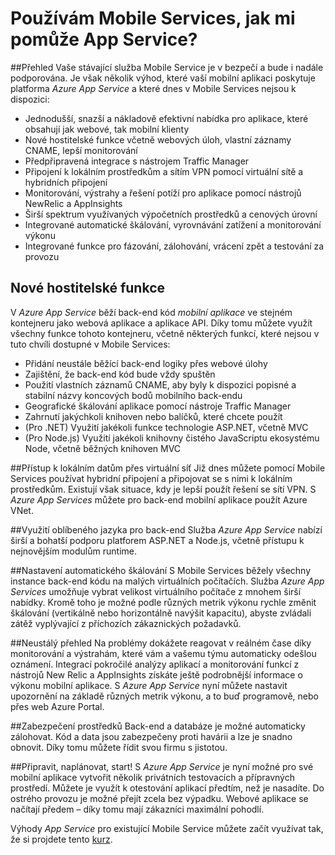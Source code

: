 <properties
    pageTitle="Používám Mobile Services, jak mi pomůže App Service?"
    description="Zjistěte, jaké výhody přináší služba App Service pro existující projekty Mobile Services."
    services="app-service\mobile"
    documentationCenter="ios"
    authors="adrianhall"
    manager="dwrede"
    editor=""/>

<tags
    ms.service="app-service-mobile"
    ms.workload="mobile"
    ms.tgt_pltfrm="mobile-multiple"
    ms.devlang="na"
    ms.topic="get-started-article"
    ms.date="10/01/2016"
    ms.author="adrianha"/>


# <a name="getting-started"> </a>Používám Mobile Services, jak mi pomůže App Service?

##Přehled
Vaše stávající služba Mobile Service je v bezpečí a bude i nadále podporována. Je však několik výhod, které vaší mobilní aplikaci poskytuje platforma *Azure App Service* a které dnes v Mobile Services nejsou k dispozici:

- Jednodušší, snazší a nákladově efektivní nabídka pro aplikace, které obsahují jak webové, tak mobilní klienty
- Nové hostitelské funkce včetně webových úloh, vlastní záznamy CNAME, lepší monitorování
- Předpřipravená integrace s nástrojem Traffic Manager
- Připojení k lokálním prostředkům a sítím VPN pomocí virtuální sítě a hybridních připojení
- Monitorování, výstrahy a řešení potíží pro aplikace pomocí nástrojů NewRelic a AppInsights
- Širší spektrum využívaných výpočetních prostředků a cenových úrovní
- Integrované automatické škálování, vyrovnávání zatížení a monitorování výkonu
- Integrované funkce pro fázování, zálohování, vrácení zpět a testování za provozu

## Nové hostitelské funkce
V *Azure App Service* běží back-end kód *mobilní aplikace* ve stejném kontejneru jako webová aplikace a aplikace API. Díky tomu můžete využít všechny funkce tohoto kontejneru, včetně některých funkcí, které nejsou v tuto chvíli dostupné v Mobile Services:

- Přidání neustále běžící back-end logiky přes webové úlohy
- Zajištění, že back-end kód bude vždy spuštěn
- Použití vlastních záznamů CNAME, aby byly k dispozici popisné a stabilní názvy koncových bodů mobilního back-endu
- Geografické škálování aplikace pomocí nástroje Traffic Manager
- Zahrnutí jakýchkoli knihoven nebo balíčků, které chcete použít
- (Pro .NET) Využití jakékoli funkce technologie ASP.NET, včetně MVC
- (Pro Node.js) Využití jakékoli knihovny čistého JavaScriptu ekosystému Node, včetně běžných knihoven MVC

##Přístup k lokálním datům přes virtuální síť
Již dnes můžete pomocí Mobile Services používat hybridní připojení a připojovat se s nimi k lokálním prostředkům. Existují však situace, kdy je lepší použít řešení se sítí VPN. S *Azure App Services* můžete pro back-end mobilní aplikace použít Azure VNet.

##Využití oblíbeného jazyka pro back-end
Služba *Azure App Service* nabízí širší a bohatší podporu platforem ASP.NET a Node.js, včetně přístupu k nejnovějším modulům runtime.

##Nastavení automatického škálování
S Mobile Services běžely všechny instance back-end kódu na malých virtuálních počítačích. Služba *Azure App Services* umožňuje vybrat velikost virtuálního počítače z mnohem širší nabídky. Kromě toho je možné podle různých metrik výkonu rychle změnit škálování (vertikálně nebo horizontálně navýšit kapacitu), abyste zvládali zátěž vyplývající z příchozích zákaznických požadavků.

##Neustálý přehled
Na problémy dokážete reagovat v reálném čase díky monitorování a výstrahám, které vám a vašemu týmu automaticky odešlou oznámení. Integrací pokročilé analýzy aplikací a monitorování funkcí z nástrojů New Relic a AppInsights získáte ještě podrobnější informace o výkonu mobilní aplikace. S *Azure App Service* nyní můžete nastavit upozornění na základě různých metrik výkonu, a to buď programově, nebo přes web Azure Portal.

##Zabezpečení prostředků
Back-end a databáze je možné automaticky zálohovat. Kód a data jsou zabezpečeny proti havárii a lze je snadno obnovit. Díky tomu můžete řídit svou firmu s jistotou.

##Připravit, naplánovat, start!
S *Azure App Service* je nyní možné pro své mobilní aplikace vytvořit několik privátních testovacích a přípravných prostředí. Můžete je využít k otestování aplikací předtím, než je nasadíte. Do ostrého provozu je možné přejít zcela bez výpadku. Webové aplikace se načítají předem – díky tomu mají zákazníci maximální pohodlí.

Výhody *App Service* pro existující Mobile Service můžete začít využívat tak, že si projdete tento [kurz](app-service-mobile-migrating-from-mobile-services.md).




<!--HONumber=Oct16_HO1-->


